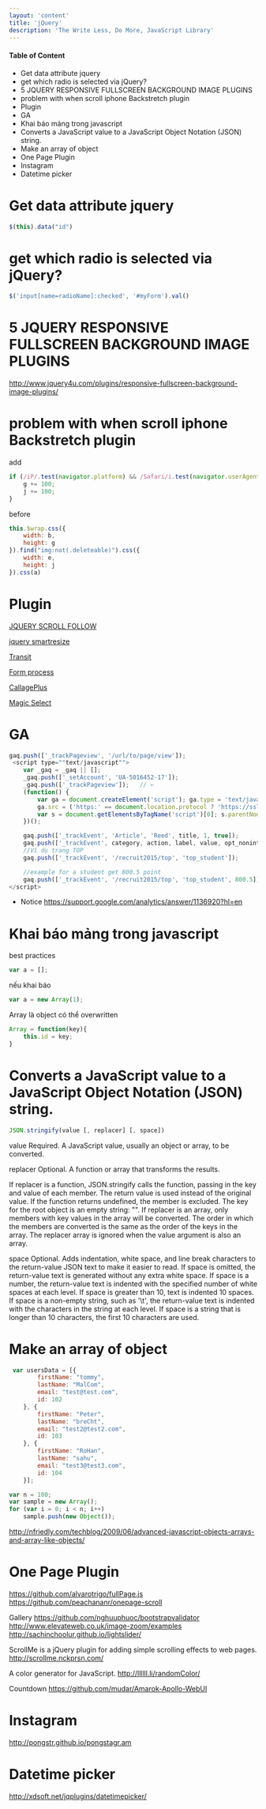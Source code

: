 ```yaml
---
layout: 'content'
title: 'jQuery'
description: 'The Write Less, Do More, JavaScript Library'
---
```


#### Table of Content

<!-- MarkdownTOC depth=2 -->

- Get data attribute jquery
- get which radio is selected via jQuery?
- 5 JQUERY RESPONSIVE FULLSCREEN BACKGROUND IMAGE PLUGINS
- problem with when scroll iphone Backstretch plugin
- Plugin
- GA
- Khai báo mảng trong javascript
- Converts a JavaScript value to a JavaScript Object Notation (JSON) string.
- Make an array of object
- One Page Plugin
- Instagram
- Datetime picker

<!-- /MarkdownTOC -->


# Get data attribute jquery

```js
$(this).data("id")
```

# get which radio is selected via jQuery? 

```js
$('input[name=radioName]:checked', '#myForm').val()
```

# 5 JQUERY RESPONSIVE FULLSCREEN BACKGROUND IMAGE PLUGINS

http://www.jquery4u.com/plugins/responsive-fullscreen-background-image-plugins/


# problem with when scroll iphone Backstretch plugin

add

```js
if (/iP/.test(navigator.platform) && /Safari/i.test(navigator.userAgent)) {
    g += 100;
    j += 100;
}
```

before

```js
this.$wrap.css({
    width: b,
    height: g
}).find("img:not(.deleteable)").css({
    width: e,
    height: j
}).css(a)
```


# Plugin

[JQUERY SCROLL FOLLOW](http://kitchen.net-perspective.com/open-source/scroll-follow/)

[jquery smartresize](https://github.com/luubinhan/jquery-smartresize)

[Transit](https://github.com/rstacruz/jquery.transit#readme)

[Form process](http://git.aaronlumsden.com/progression)

[CallagePlus](http://ed-lea.github.io/jquery-collagePlus/ )

[Magic Select](http://nicolasbize.com/magicsuggest/examples.html)

# GA

```js
gaq.push(['_trackPageview', '/url/to/page/view']);
 <script type=""text/javascript"">
    var _gaq = _gaq || [];
    _gaq.push(['_setAccount', 'UA-5016452-17']);
    _gaq.push(['_trackPageview']);   // ←
    (function() {
        var ga = document.createElement('script'); ga.type = 'text/javascript'; ga.async = true;
        ga.src = ('https:' == document.location.protocol ? 'https://ssl' : 'http://www') + '.google-analytics.com/ga.js';
        var s = document.getElementsByTagName('script')[0]; s.parentNode.insertBefore(ga, s);
    })();

    gaq.push(['_trackEvent', 'Article', 'Reed', title, 1, true]);   
    gaq.push(['_trackEvent', category, action, label, value, opt_noninteraction]);
    //Ví dụ trang TOP
    gaq.push(['_trackEvent', '/recruit2015/top', 'top_student']);  

    //example for a student get 800.5 point
    gaq.push(['_trackEvent', '/recruit2015/top', 'top_student', 800.5]); 
</script>


```
- Notice
https://support.google.com/analytics/answer/1136920?hl=en

# Khai báo mảng trong javascript

best practices

```js
var a = [];
```

nếu khai báo

```js
var a = new Array(1);
```

Array là object có thể overwritten

```js
Array = function(key){
    this.id = key;
}
```

# Converts a JavaScript value to a JavaScript Object Notation (JSON) string.

```js
JSON.stringify(value [, replacer] [, space])
```

value
Required. A JavaScript value, usually an object or array, to be converted.

replacer
Optional. A function or array that transforms the results.

If replacer is a function, JSON.stringify calls the function, passing in the key and value of each member. The return value is used instead of the original value. If the function returns undefined, the member is excluded. The key for the root object is an empty string: "".
If replacer is an array, only members with key values in the array will be converted. The order in which the members are converted is the same as the order of the keys in the array. The replacer array is ignored when the value argument is also an array.

space
Optional. Adds indentation, white space, and line break characters to the return-value JSON text to make it easier to read.
If space is omitted, the return-value text is generated without any extra white space.
If space is a number, the return-value text is indented with the specified number of white spaces at each level. If space is greater than 10, text is indented 10 spaces.
If space is a non-empty string, such as '\t', the return-value text is indented with the characters in the string at each level.
If space is a string that is longer than 10 characters, the first 10 characters are used.

# Make an array of object

```js
 var usersData = [{
        firstName: "tommy",
        lastName: "MalCom",
        email: "test@test.com",
        id: 102
    }, {
        firstName: "Peter",
        lastName: "breCht",
        email: "test2@test2.com",
        id: 103
    }, {
        firstName: "RoHan",
        lastName: "sahu",
        email: "test3@test3.com",
        id: 104
    }];
```

```js
var n = 100;
var sample = new Array();
for (var i = 0; i < n; i++)
    sample.push(new Object());
```


http://nfriedly.com/techblog/2009/06/advanced-javascript-objects-arrays-and-array-like-objects/


# One Page Plugin

https://github.com/alvarotrigo/fullPage.js
https://github.com/peachananr/onepage-scroll

Gallery
https://github.com/nghuuphuoc/bootstrapvalidator
http://www.elevateweb.co.uk/image-zoom/examples
http://sachinchoolur.github.io/lightslider/

ScrollMe is a jQuery plugin for adding simple scrolling effects to web pages.
http://scrollme.nckprsn.com/

A color generator for JavaScript.
http://llllll.li/randomColor/

Countdown
https://github.com/mudar/Amarok-Apollo-WebUI

# Instagram

http://pongstr.github.io/pongstagr.am

# Datetime picker

http://xdsoft.net/jqplugins/datetimepicker/
